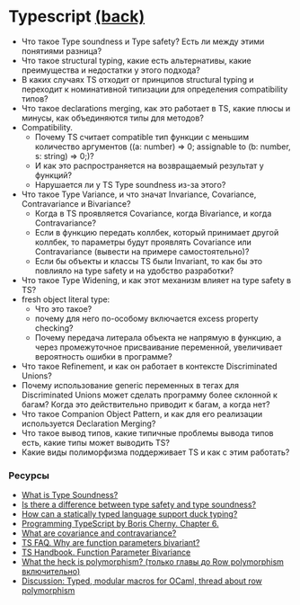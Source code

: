 # Typescript [(back)](./readme.md)

* Что такое Type soundness и Type safety? Есть ли между этими понятиями разница?
* Что такое structural typing, какие есть альтернативы, какие преимущества и недостатки у этого подхода?
* В каких случаях TS отходит от принципов structural typing и переходит к номинативной типизации для определения compatibility типов?
* Что такое declarations merging, как это работает в TS, какие плюсы и минусы, как объединяются типы для методов?
* Compatibility.
  * Почему TS считает compatible тип функции с меньшим количество аргументов ((a: number) => 0; assignable to (b: number, s: string) => 0;)?
  * И как это распространяется на возвращаемый результат у функций?
  * Нарушается ли у TS Type soundness из-за этого?
* Что такое Type Variance, и что значат Invariance, Covariance, Contravariance и Bivariance?
   * Когда в TS проявляется Covariance, когда Bivariance, и когда Contravariance?
   * Если в функцию передать коллбек, который принимает другой коллбек, то параметры будут проявлять Covariance или Contravariance (вывести на примере самостоятельно)?
   * Если бы объекты и классы TS были Invariant, то как бы это повлияло на type safety и на удобство разработки?
* Что такое Type Widening, и как этот механизм влияет на type safety в TS?
* fresh object literal type:
  * Что это такое?
  * почему для него по-особому включается excess property checking?
  * Почему передача литерала объекта не напрямую в функцию, а через промежуточное присваивание переменной, увеличивает вероятность ошибки в программе?
* Что такое Refinement, и как он работает в контексте Discriminated Unions?
* Почему использование generic переменных в тегах для Discriminated Unions может сделать программу более склонной к багам? Когда это действительно приводит к багам, а когда нет?
* Что такое Companion Object Pattern, и как для его реализации используется Declaration Merging?
* Что такое вывод типов, какие типичные проблемы вывода типов есть, какие типы может выводить TS?
* Какие виды полиморфизма поддерживает TS и как с этим работать?

### Ресурсы
* [What is Type Soundness?](http://jschuster.org/blog/2017/03/21/what-is-type-soundness/)
* [Is there a difference between type safety and type soundness?](https://cs.stackexchange.com/questions/82155/is-there-a-difference-between-type-safety-and-type-soundness)
* [How can a statically typed language support duck typing?](https://softwareengineering.stackexchange.com/questions/252984/how-can-a-statically-typed-language-support-duck-typing)
* [Programming TypeScript by Boris Cherny. Chapter 6.](https://learning.oreilly.com/library/view/programming-typescript/9781492037644/ch06.html)
* [What are covariance and contravariance?](https://www.stephanboyer.com/post/132/what-are-covariance-and-contravariance)
* [TS FAQ. Why are function parameters bivariant?](https://github.com/Microsoft/TypeScript/wiki/FAQ#why-are-function-parameters-bivariant)
* [TS Handbook. Function Parameter Bivariance](https://www.typescriptlang.org/docs/handbook/type-compatibility.html#function-parameter-bivariance)
* [What the heck is polymorphism? (только главы до Row polymorphism  включительно)](https://dev.to/jvanbruegge/what-the-heck-is-polymorphism-nmh)
* [Discussion: Typed, modular macros for OCaml, thread about row polymorphism](https://news.ycombinator.com/item?id=13046210)
